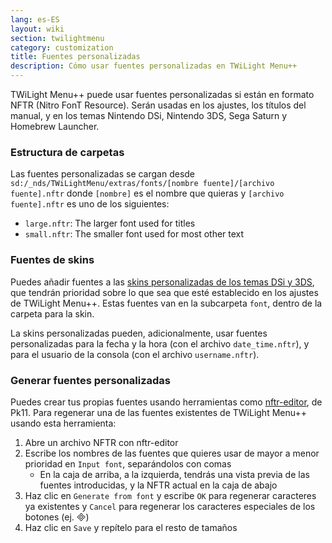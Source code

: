 ```yaml
---
lang: es-ES
layout: wiki
section: twilightmenu
category: customization
title: Fuentes personalizadas
description: Cómo usar fuentes personalizadas en TWiLight Menu++
---
```


TWiLight Menu++ puede usar fuentes personalizadas si están en formato NFTR (Nitro FonT Resource). Serán usadas en los ajustes, los títulos del manual, y en los temas Nintendo DSi, Nintendo 3DS, Sega Saturn y Homebrew Launcher.

### Estructura de carpetas
Las fuentes personalizadas se cargan desde `sd:/_nds/TWiLightMenu/extras/fonts/[nombre fuente]/[archivo fuente].nftr` donde `[nombre]` es el nombre que quieras y `[archivo fuente].nftr` es uno de los siguientes:
- `large.nftr`: The larger font used for titles
- `small.nftr`: The smaller font used for most other text

### Fuentes de skins
Puedes añadir fuentes a las [skins personalizadas de los temas DSi y 3DS](custom-dsi-3ds-skins), que tendrán prioridad sobre lo que sea que esté establecido en los ajustes de TWiLight Menu++. Estas fuentes van en la subcarpeta `font`, dentro de la carpeta para la skin.

La skins personalizadas pueden, adicionalmente, usar fuentes personalizadas para la fecha y la hora (con el archivo `date_time.nftr`), y para el usuario de la consola (con el archivo `username.nftr`).

### Generar fuentes personalizadas
Puedes crear tus propias fuentes usando herramientas como [nftr-editor](https://pk11.us/nftr-editor/), de Pk11. Para regenerar una de las fuentes existentes de TWiLight Menu++ usando esta herramienta:
1. Abre un archivo NFTR con nftr-editor
1. Escribe los nombres de las fuentes que quieres usar de mayor a menor prioridad en `Input font`, separándolos con comas
    - En la caja de arriba, a la izquierda, tendrás una vista previa de las fuentes introducidas, y la NFTR actual en la caja de abajo
1. Haz clic en `Generate from font` y escribe `OK` para regenerar caracteres ya existentes y `Cancel` para regenerar los caracteres especiales de los botones (ej. &#xE000;)
1. Haz clic en `Save` y repítelo para el resto de tamaños
